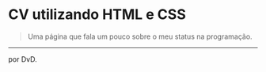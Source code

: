 # CV utilizando HTML e CSS

> Uma página que fala um pouco sobre o meu status na programação.

---

por DvD.
